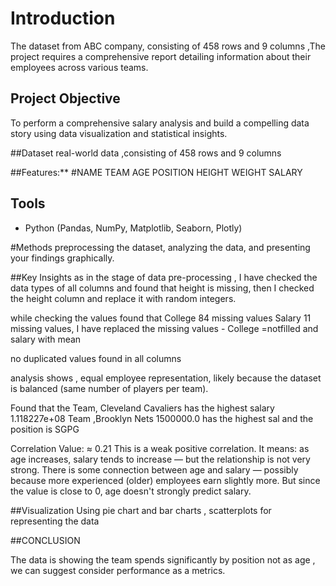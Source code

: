 # Introduction
The dataset from ABC company, consisting of 458 rows and 9 columns ,The project requires a comprehensive
report detailing information about their employees across various teams.

## Project Objective
To perform a comprehensive salary analysis and build a compelling data story using data visualization and statistical insights.

##Dataset
real-world data ,consisting of 458 rows and 9 columns

##Features:**
#NAME
TEAM
AGE
POSITION
HEIGHT
WEIGHT
SALARY
##  Tools

- Python (Pandas, NumPy, Matplotlib, Seaborn, Plotly)

#Methods
preprocessing the dataset, analyzing the data, and presenting your
findings graphically.

##Key Insights
as in the stage of data pre-processing , I have checked the data types of all columns and found that height is missing, then I checked the height column and replace it with random integers.

while checking the values found that 
College    84 missing values
Salary     11 missing values, I have replaced the missing values - College =notfilled and salary with mean

no duplicated values found in all columns

analysis shows , equal employee representation, likely because the dataset is balanced (same number of players per team).

Found that the  Team, Cleveland Cavaliers  has the highest salary  1.118227e+08 
Team  ,Brooklyn Nets  1500000.0   has the highest sal and the position is  SGPG

Correlation Value: ≈ 0.21
This is a weak positive correlation.
It means: as age increases, salary tends to increase — but the relationship is not very strong.
There is some connection between age and salary — possibly because more experienced (older) employees earn slightly more.
But since the value is close to 0, age doesn't strongly predict salary.

##Visualization
Using pie chart and bar charts , scatterplots for representing the data

##CONCLUSION

The data is showing the team spends significantly by position not as age , we can suggest consider performance as a metrics.


